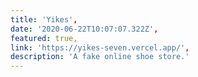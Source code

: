 ```yaml
---
title: 'Yikes',
date: '2020-06-22T10:07:07.322Z',
featured: true,
link: 'https://yikes-seven.vercel.app/',
description: 'A fake online shoe store.'
---
```


